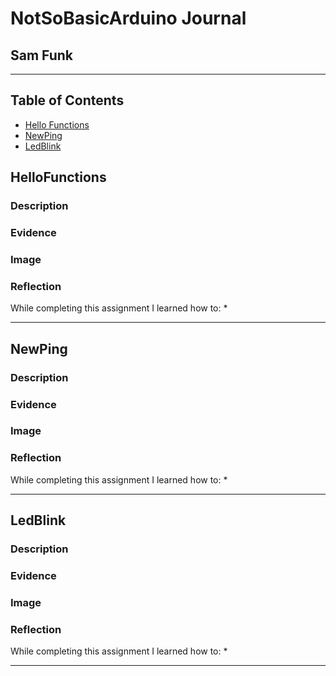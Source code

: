 # NotSoBasicArduino Journal

## Sam Funk

---
## Table of Contents
* [Hello Functions](#HelloFunctions)
* [NewPing](#NewPing)
* [LedBlink](#LedBlink)

## HelloFunctions

### Description



### Evidence



### Image



### Reflection

While completing this assignment I learned how to:
* 

---

## NewPing

### Description



### Evidence



### Image



### Reflection

While completing this assignment I learned how to:
* 

---

## LedBlink

### Description



### Evidence



### Image



### Reflection

While completing this assignment I learned how to:
* 

---
